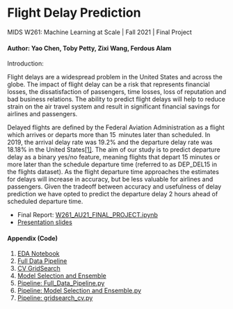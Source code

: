 # Flight Delay Prediction
MIDS W261: Machine Learning at Scale | Fall 2021 | Final Project
#### Author: Yao Chen, Toby Petty, Zixi Wang, Ferdous Alam


Introduction:

Flight delays are a widespread problem in the United States and across the globe. The impact of flight delay can be a risk that represents financial losses, the dissatisfaction of passengers, time losses, loss of reputation and bad business relations. The ability to predict flight delays will help to reduce strain on the air travel system and result in significant financial savings for airlines and passengers.

Delayed flights are defined by the Federal Aviation Administration as a flight which arrives or departs more than 15  minutes later than scheduled. In 2019, the arrival delay rate was 19.2% and the departure delay rate was 18.18% in the United States[[1]](https://data.worldbank.org/indicator/IS.AIR.PSGR). The aim of our study is to predict departure delay as a binary yes/no feature, meaning flights that depart 15 minutes or more later than the schedule departure time (referred to as DEP_DEL15 in the flights dataset). As the flight departure time approaches the estimates for delays will increase in accuracy, but be less valuable for airlines and passengers. Given the tradeoff between accuracy and usefulness of delay prediction we have opted to predict the departure delay 2 hours ahead of scheduled departure time.


-  Final Report: [W261_AU21_FINAL_PROJECT.ipynb](https://github.com/yaoc16/Machine-Learning-at-Scale-W261-Final-Project/blob/main/W261_AU21_FINAL_PROJECT.ipynb)
-  [Presentation slides](https://github.com/yaoc16/Machine-Learning-at-Scale-W261-Final-Project/blob/main/Flight%20Delay%20Prediction%20-%20Presentation%20Slides.pdf)



#### Appendix (Code)
1. [EDA Notebook](https://github.com/yaoc16/Machine-Learning-at-Scale-W261-Final-Project/blob/main/EDA%20-%20Full%20Dataset.ipynb)
2. [Full Data Pipeline](https://github.com/yaoc16/Machine-Learning-at-Scale-W261-Final-Project/blob/main/Full%20Data%20Pipeline.ipynb)
3. [CV GridSearch](https://github.com/yaoc16/Machine-Learning-at-Scale-W261-Final-Project/blob/main/CV%20Gridsearch.ipynb)
4. [Model Selection and Ensemble](https://github.com/yaoc16/Machine-Learning-at-Scale-W261-Final-Project/blob/main/Model%20Selection%20and%20Ensemble.ipynb)
5. [Pipeline: Full_Data_Pipeline.py](https://github.com/yaoc16/Machine-Learning-at-Scale-W261-Final-Project/blob/main/Full%20Data%20Pipeline.py)
6. [Pipeline: Model Selection and Ensemble.py](https://github.com/yaoc16/Machine-Learning-at-Scale-W261-Final-Project/blob/main/Model%20Selection%20and%20Ensemble.py)
7. [Pipeline: gridsearch_cv.py](https://github.com/yaoc16/Machine-Learning-at-Scale-W261-Final-Project/blob/main/CV%20Gridsearch.py)
